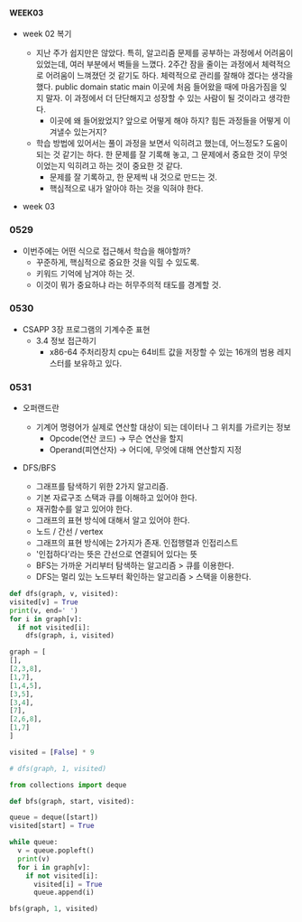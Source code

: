 #### WEEK03

- week 02 복기
  - 지난 주가 쉽지만은 않았다. 특히, 알고리즘 문제를 공부하는 과정에서 어려움이 있었는데, 여러 부분에서 벽들을 느꼈다. 2주간 잠을 줄이는 과정에서 체력적으로 어려움이 느껴졌던 것 같기도 하다. 체력적으로 관리를 잘해야 겠다는 생각을 했다. public domain static main 이곳에 처음 들어왔을 때에 마음가짐을 잊지 말자. 이 과정에서 더 단단해지고 성장할 수 있는 사람이 될 것이라고 생각한다.
    - 이곳에 왜 들어왔었지? 앞으로 어떻게 해야 하지? 힘든 과정들을 어떻게 이겨낼수 있는거지?
  - 학습 방법에 있어서는 풀이 과정을 보면서 익히려고 했는데, 어느정도? 도움이 되는 것 같기는 하다. 한 문제를 잘 기록해 놓고, 그 문제에서 중요한 것이 무엇이었는지 익히려고 하는 것이 중요한 것 같다.
    - 문제를 잘 기록하고, 한 문제씩 내 것으로 만드는 것.
    - 핵심적으로 내가 알아야 하는 것을 익혀야 한다.

- week 03
### 0529
  - 이번주에는 어떤 식으로 접근해서 학습을 해야할까?
    - 꾸준하게, 핵심적으로 중요한 것을 익힐 수 있도록.
    - 키워드 기억에 남겨야 하는 것.
    - 이것이 뭐가 중요하냐 라는 허무주의적 태도를 경계할 것.

### 0530
  - CSAPP 3장 프로그램의 기계수준 표현
    - 3.4 정보 접근하기
      - x86-64 주처리장치 cpu는 64비트 값을 저장할 수 있는 16개의 범용 레지스터를 보유하고 있다.

### 0531
  - 오퍼랜드란
    - 기계어 명령어가 실제로 연산할 대상이 되는 데이터나 그 위치를 가르키는 정보
      - Opcode(연산 코드) -> 무슨 연산을 할지
      - Operand(피연산자) -> 어디에, 무엇에 대해 연산할지 지정

  - DFS/BFS
    - 그래프를 탐색하기 위한 2가지 알고리즘.
    - 기본 자료구조 스택과 큐를 이해하고 있어야 한다.
    - 재귀함수를 알고 있어야 한다.
    - 그래프의 표현 방식에 대해서 알고 있어야 한다.
    - 노드 / 간선 / vertex
    - 그래프의 표현 방식에는 2가지가 존재. 인접행렬과 인접리스트
    - '인접하다'라는 뜻은 간선으로 연결되어 있다는 뜻
    - BFS는 가까운 거리부터 탐색하는 알고리즘 > 큐를 이용한다.
    - DFS는 멀리 있는 노드부터 확인하는 알고리즘 > 스택을 이용한다.

  ```python
  def dfs(graph, v, visited):
  visited[v] = True
  print(v, end=' ')
  for i in graph[v]:
    if not visited[i]:
      dfs(graph, i, visited)

graph = [
  [],
  [2,3,8],
  [1,7],
  [1,4,5],
  [3,5],
  [3,4],
  [7],
  [2,6,8],
  [1,7]
]

visited = [False] * 9

# dfs(graph, 1, visited)

from collections import deque

def bfs(graph, start, visited):

  queue = deque([start])
  visited[start] = True

  while queue:
    v = queue.popleft()
    print(v)
    for i in graph[v]:
      if not visited[i]:
        visited[i] = True
        queue.append(i)

bfs(graph, 1, visited)
  ```

